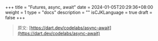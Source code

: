 +++
title = "Futures, async, await"
date = 2024-01-05T20:29:36+08:00
weight = 1
type = "docs"
description = ""
isCJKLanguage = true
draft = false
+++

> 原文: [https://dart.dev/codelabs/async-await](https://dart.dev/codelabs/async-await)
